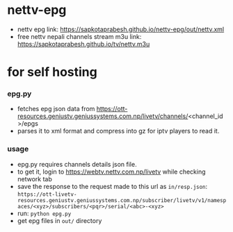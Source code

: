 # nettv-epg

- nettv epg link: https://sapkotaprabesh.github.io/nettv-epg/out/nettv.xml
- free nettv nepali channels stream m3u link: https://sapkotaprabesh.github.io/tv/nettv.m3u

# for self hosting

### epg.py

- fetches epg json data from https://ott-resources.geniustv.geniussystems.com.np/livetv/channels/<channel_id>/epgs
- parses it to xml format and compress into gz for iptv players to read it.

### usage
- epg.py requires channels details json file. 
- to get it, login to https://webtv.nettv.com.np/livetv while checking network tab
- save the response to the request made to this url as `in/resp.json`:<br>
`https://ott-livetv-resources.geniustv.geniussystems.com.np/subscriber/livetv/v1/namespaces/<xyz>/subscribers/<pqr>/serial/<abc>-<xyz>`
- run: `python epg.py`
- get epg files in `out/` directory
